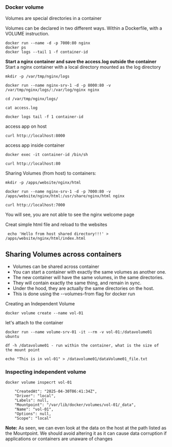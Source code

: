 ### Docker volume

Volumes are special directories in a container

Volumes can be declared in two different ways. 
Within a Dockerfile, with a VOLUME instruction.

    docker run --name -d -p 7000:80 nginx
    docker ps
    docker logs --tail 1 -f container-id

**Start a nginx container and save the access.log outside the container**
Start a nginx container with a local directory mounted as the log directory

    mkdir -p /var/tmp/nginx/logs

    docker run --name nginx-srv-1 -d -p 8000:80 -v /var/tmp/nginx/logs/:/var/log/nginx nginx

    cd /var/tmp/nginx/logs/

    cat access.log

    docker logs tail -f 1 container-id

access app on host 

    curl http://localhost:8000

access app inside container

    docker exec -it container-id /bin/sh

    curl http://localhost:80

Sharing Volumes (from host) to containers:

    mkdir -p /apps/website/nginx/html

    docker run --name nginx-srv-1 -d -p 7000:80 -v /apps/website/nginx/html:/usr/share/nginx/html nginx

    curl http://localhost:7000 

You will see, you are not able to see the nginx welcome page

Creat simple html file and reload to the websites

     echo 'Hello from host shared directory!!!' > /apps/website/nginx/html/index.html

## Sharing Volumes across containers

- Volumes can be shared across container
- You can start a container with exactly the same volumes as another one. 
- The new container will have the same volumes, in the same directories. 
- They will contain exactly the same thing, and remain in sync.
- Under the hood, they are actually the same directories on the host.
- This is done using the --volumes-from flag for docker run

Creating an Independent Volume

    docker volume create --name vol-01

let's attach to the container

    docker run --name volume-srv-01 -it --rm -v vol-01:/datavolume01 ubuntu

    df -h /datavolume01 - run within the container, what is the size of the mount point

    echo "This is in vol-01" > /datavolume01/dataVolume01_file.txt

### Inspecting independent volume

    docker volume inspecrt vol-01

        "CreatedAt": "2025-04-30T06:41:34Z",
        "Driver": "local",
        "Labels": null,
        "Mountpoint": "/var/lib/docker/volumes/vol-01/_data",
        "Name": "vol-01",
        "Options": null,
        "Scope": "local"

**Note:** As seen, we can even look at the data on the host at the path listed as the Mountpoint. We should avoid 
altering it as it can cause data corruption if applications or containers are unaware of changes















